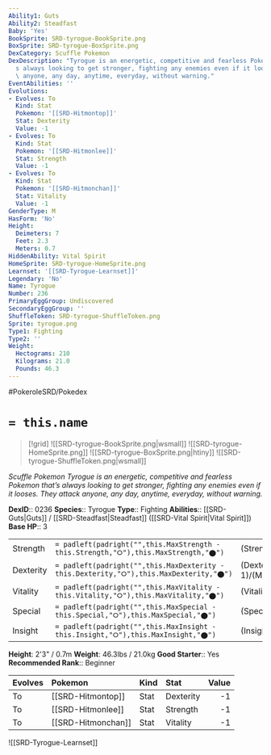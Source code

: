 ```yaml
---
Ability1: Guts
Ability2: Steadfast
Baby: 'Yes'
BookSprite: SRD-tyrogue-BookSprite.png
BoxSprite: SRD-tyrogue-BoxSprite.png
DexCategory: Scuffle Pokemon
DexDescription: "Tyrogue is an energetic, competitive and fearless Pokemon that\u2019\
  s always looking to get stronger, fighting any enemies even if it looses. They attack\
  \ anyone, any day, anytime, everyday, without warning."
EventAbilities: ''
Evolutions:
- Evolves: To
  Kind: Stat
  Pokemon: '[[SRD-Hitmontop]]'
  Stat: Dexterity
  Value: -1
- Evolves: To
  Kind: Stat
  Pokemon: '[[SRD-Hitmonlee]]'
  Stat: Strength
  Value: -1
- Evolves: To
  Kind: Stat
  Pokemon: '[[SRD-Hitmonchan]]'
  Stat: Vitality
  Value: -1
GenderType: M
HasForm: 'No'
Height:
  Deimeters: 7
  Feet: 2.3
  Meters: 0.7
HiddenAbility: Vital Spirit
HomeSprite: SRD-tyrogue-HomeSprite.png
Learnset: '[[SRD-Tyrogue-Learnset]]'
Legendary: 'No'
Name: Tyrogue
Number: 236
PrimaryEggGroup: Undiscovered
SecondaryEggGroup: ''
ShuffleToken: SRD-tyrogue-ShuffleToken.png
Sprite: tyrogue.png
Type1: Fighting
Type2: ''
Weight:
  Hectograms: 210
  Kilograms: 21.0
  Pounds: 46.3
---
```


#PokeroleSRD/Pokedex

# `= this.name`

> [!grid]
> ![[SRD-tyrogue-BookSprite.png|wsmall]]
> ![[SRD-tyrogue-HomeSprite.png]]
> ![[SRD-tyrogue-BoxSprite.png|htiny]]
> ![[SRD-tyrogue-ShuffleToken.png|wsmall]]


*Scuffle Pokemon*
*Tyrogue is an energetic, competitive and fearless Pokemon that’s always looking to get stronger, fighting any enemies even if it looses. They attack anyone, any day, anytime, everyday, without warning.*

**DexID**:: 0236
**Species**:: Tyrogue
**Type**:: Fighting
**Abilities**:: [[SRD-Guts|Guts]] / [[SRD-Steadfast|Steadfast]] ([[SRD-Vital Spirit|Vital Spirit]])
**Base HP**:: 3

|           |                                                                                        |                                          |
| --------- | -------------------------------------------------------------------------------------- | ---------------------------------------- |
| Strength  | `= padleft(padright("",this.MaxStrength - this.Strength,"⭘"),this.MaxStrength,"⬤")`    | (Strength::1)/(MaxStrength::3)   |
| Dexterity | `= padleft(padright("",this.MaxDexterity - this.Dexterity,"⭘"),this.MaxDexterity,"⬤")` | (Dexterity:: 1)/(MaxDexterity::3) |
| Vitality  | `= padleft(padright("",this.MaxVitality - this.Vitality,"⭘"),this.MaxVitality,"⬤")`    | (Vitality::1)/(MaxVitality::3)   |
| Special   | `= padleft(padright("",this.MaxSpecial - this.Special,"⭘"),this.MaxSpecial,"⬤")`       | (Special::1)/(MaxSpecial::3)     |
| Insight   | `= padleft(padright("",this.MaxInsight - this.Insight,"⭘"),this.MaxInsight,"⬤")`       | (Insight::1)/(MaxInsight::3)     |

**Height**: 2'3" / 0.7m
**Weight**: 46.3lbs / 21.0kg
**Good Starter**:: Yes
**Recommended Rank**:: Beginner

| Evolves   | Pokemon            | Kind   | Stat      |   Value |
|:----------|:-------------------|:-------|:----------|--------:|
| To        | [[SRD-Hitmontop]]  | Stat   | Dexterity |      -1 |
| To        | [[SRD-Hitmonlee]]  | Stat   | Strength  |      -1 |
| To        | [[SRD-Hitmonchan]] | Stat   | Vitality  |      -1 |

![[SRD-Tyrogue-Learnset]]